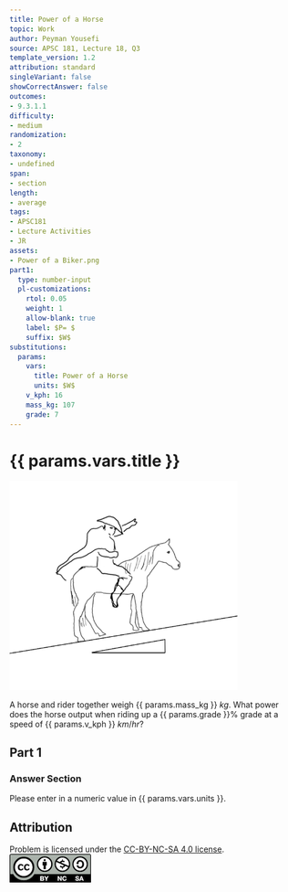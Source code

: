 ```yaml
---
title: Power of a Horse
topic: Work
author: Peyman Yousefi
source: APSC 181, Lecture 18, Q3
template_version: 1.2
attribution: standard
singleVariant: false
showCorrectAnswer: false
outcomes:
- 9.3.1.1
difficulty:
- medium
randomization:
- 2
taxonomy:
- undefined
span:
- section
length:
- average
tags:
- APSC181
- Lecture Activities
- JR
assets:
- Power of a Biker.png
part1:
  type: number-input
  pl-customizations:
    rtol: 0.05
    weight: 1
    allow-blank: true
    label: $P= $
    suffix: $W$
substitutions:
  params:
    vars:
      title: Power of a Horse
      units: $W$
    v_kph: 16
    mass_kg: 107
    grade: 7
---
```

# {{ params.vars.title }}
<img src="Power of a Biker.png" width=400>

A horse and rider together weigh {{ params.mass_kg }} $kg$.
What power does the horse output when riding up a {{ params.grade }}% grade at a speed of {{ params.v_kph }} $km/hr$?

## Part 1

### Answer Section

Please enter in a numeric value in {{ params.vars.units }}.

## Attribution

Problem is licensed under the [CC-BY-NC-SA 4.0 license](https://creativecommons.org/licenses/by-nc-sa/4.0/).<br> ![The Creative Commons 4.0 license requiring attribution-BY, non-commercial-NC, and share-alike-SA license.](https://raw.githubusercontent.com/firasm/bits/master/by-nc-sa.png)